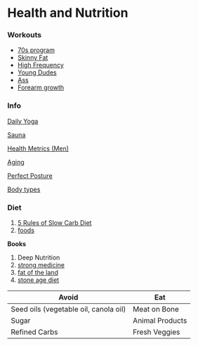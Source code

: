 # Health and Nutrition

### Workouts

* [70s program](70s-bulk.md)
* [Skinny Fat](ajac_skinny_fat.md)
* [High Frequency](high-frequency-program.md)
* [Young Dudes](young-person-workout-routine-3m.md)
* [Ass](Ass-workout.md)
* [Forearm growth](bicep-forearm-growth.md)

### Info

[Daily Yoga](https://www.youtube.com/watch?v=RhbtJn9vcyc&list=PLRysCgw7PeiEqppXyRc6Y2EmM37ZioZeP)

[Sauna](Sauna-benefits.md)

[Health Metrics (Men)](Health-metrics.md)

[Aging](Aging.md)

[Perfect Posture](perfect-posture.md)

[Body types](bodytypes.md)

### Diet

1. [5 Rules of Slow Carb Diet](slow-carb-diet-5-rules.md)
1. [foods](slow_carb_foods.md)

**Books**

1. Deep Nutrition
1. [strong medicine](strong-medicine-blake-donaldson.pdf)
1. [fat of the land](the-fat-of-the-land-vilhjalmur-stefansson.pdf)
1. [stone age diet](the-stone-age-diet-walter-l-voegtlin.pdf)





Avoid                                 | Eat
------------------------------------- | ---------
Seed oils (vegetable oil, canola oil) | Meat on Bone
Sugar                                 | Animal Products
Refined Carbs                         | Fresh Veggies

